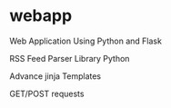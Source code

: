 # webapp
Web Application Using Python and Flask

RSS Feed Parser Library Python

Advance jinja Templates

GET/POST requests


